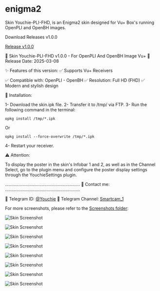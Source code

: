 # enigma2
Skin Youchie-PLI-FHD, is an Enigma2 skin designed for Vu+ Box's running OpenPLI and OpenBH images.

Download Releases v1.0.0

[Release v1.0.0](https://github.com/smcam/enigma2/releases/tag/v1.0.0)

🚀 Skin Youchie-PLI-FHD v1.0.0 - For OpenPLI And OpenBH Image Vu+
📅 Release Date: 2025-03-08

✨ Features of this version:
✅ Supports Vu+ Receivers

✅ Compatible with: OpenPLI - OpenBH
✅ Resolution: Full HD (FHD)
✅ Modern and stylish design

📌 Installation:

1- Download the skin.ipk file.
2- Transfer it to /tmp/ via FTP.
3- Run the following command in the terminal:

`opkg install /tmp/*.ipk`

Or

`opkg install --force-overwrite /tmp/*.ipk`

4- Restart your receiver.

⚠️ Attention:

To display the poster in the skin's Infobar 1 and 2, as well as in the Channel Select, go to the plugin menu and configure the poster display settings through the YouchieSettings plugin.

.............................................................
🔗 Contact me:
.............................................................

📢 Telegram ID: [@Youchie](https://t.me/Youchie)
📢 Telegram Channel: [Smartcam_1](https://t.me/Smartcam_1)


For more screenshots, please refer to the [Screenshots folder](https://github.com/smcam/enigma2/tree/main/ScreenShot):


![Skin Screenshot](https://github.com/smcam/enigma2/blob/main/ScreenShot/00.jpg)

![Skin Screenshot](https://github.com/smcam/enigma2/blob/main/ScreenShot/01.jpg)

![Skin Screenshot](https://github.com/smcam/enigma2/blob/main/ScreenShot/03.jpg)

![Skin Screenshot](https://github.com/smcam/enigma2/blob/main/ScreenShot/10.jpg)

![Skin Screenshot](https://github.com/smcam/enigma2/blob/main/ScreenShot/07.jpg)

![Skin Screenshot](https://github.com/smcam/enigma2/blob/main/ScreenShot/06.jpg)

![Skin Screenshot](https://github.com/smcam/enigma2/blob/main/ScreenShot/08.jpg)

![Skin Screenshot](https://github.com/smcam/enigma2/blob/main/ScreenShot/12.jpg)
